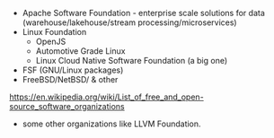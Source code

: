 - Apache Software Foundation - enterprise scale solutions for data (warehouse/lakehouse/stream processing/microservices)
- Linux Foundation
  - OpenJS
  - Automotive Grade Linux
  - Linux Cloud Native Software Foundation (a big one)
- FSF (GNU/Linux packages)
- FreeBSD/NetBSD/ & other

https://en.wikipedia.org/wiki/List_of_free_and_open-source_software_organizations

+ some other organizations like LLVM Foundation. 
